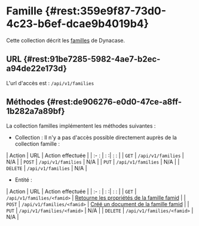 # Famille {#rest:359e9f87-73d0-4c23-b6ef-dcae9b4019b4}

Cette collection décrit les [familles][doc_family] de Dynacase. 

## URL {#rest:91be7285-5982-4ae7-b2ec-a94de22e173d}

L'url d'accès est : `/api/v1/families`

## Méthodes {#rest:de906276-e0d0-47ce-a8ff-1b282a7a89bf}

La collection familles implémentent les méthodes suivantes :

* Collection : Il n'y a pas d'accès possible directement auprès de la collection famille :

| Action   | URL                     | Action effectuée   |
| :-     : | :                      :| :                : |
| `GET`    | `/api/v1/families`      | N/A                |
| `POST`   | `/api/v1/families`      | N/A                |
| `PUT`    | `/api/v1/families`      | N/A                |
| `DELETE` | `/api/v1/families`      | N/A                |

* Entité :

| Action   | URL                         | Action effectuée                            |
| :-     : | :                          :| :                                   :       |
| `GET`    | `/api/v1/families/<famid>`  | [Retourne les propriétés de la famille famid][get_family] |
| `POST`   | `/api/v1/families/<famid>`  | [Créé un document de la famille famid][create_document]        |
| `PUT`    | `/api/v1/families/<famid>`  | N/A                                         |
| `DELETE` | `/api/v1/families/<famid>`  | N/A                                         |



<!-- links -->

[doc_family]: http://docs.anakeen.com/dynacase/3.2/dynacase-doc-core-reference/website/book/core-ref:e01bf76d-481b-41fd-ac64-167a68d34c55.html#core-ref:e263d44b-8357-4450-87bf-11cef8bafb24
[get_family]: #rest:6b195156-0cda-47c8-9a9a-04ec13562c9a
[create_document]: #rest:e769b476-0033-407c-b453-4e8466e09975
